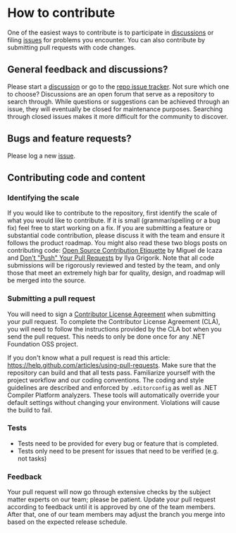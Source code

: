 # How to contribute

One of the easiest ways to contribute is to participate in [discussions](../../discussions) or filing [issues](../../issues) for problems you encounter. You can also contribute by submitting pull requests with code changes.

## General feedback and discussions?

Please start a [discussion](../../discussions) or go to the [repo issue tracker](../../issues). Not sure which one to choose? Discussions are an open forum that serve as a repository to search through. While questions or suggestions can be achieved through an issue, they will eventually be closed for maintenance purposes. Searching through closed issues makes it more difficult for the community to discover.

## Bugs and feature requests?

Please log a new [issue](../../issues).

## Contributing code and content

### Identifying the scale

If you would like to contribute to the repository, first identify the scale of what you would like to contribute. If it is small (grammar/spelling or a bug fix) feel free to start working on a fix. If you are submitting a feature or substantial code contribution, please discuss it with the team and ensure it follows the product roadmap. You might also read these two blogs posts on contributing code: [Open Source Contribution Etiquette](http://tirania.org/blog/archive/2010/Dec-31.html) by Miguel de Icaza and [Don't "Push" Your Pull Requests](https://www.igvita.com/2011/12/19/dont-push-your-pull-requests/) by Ilya Grigorik. Note that all code submissions will be rigorously reviewed and tested by the team, and only those that meet an extremely high bar for quality, design, and roadmap will be merged into the source.

### Submitting a pull request

You will need to sign a [Contributor License Agreement](https://cla.dotnetfoundation.org/dotnet/aspnet-api-versioning) when submitting your pull request. To complete the Contributor License Agreement (CLA), you
will need to follow the instructions provided by the CLA bot when you send the pull request. This needs to only be done once for any .NET Foundation OSS project.

If you don't know what a pull request is read this article: https://help.github.com/articles/using-pull-requests. Make sure that the repository can build and that all tests pass. Familiarize yourself with the project workflow and our coding conventions. The coding and style guidelines are described and enforced by `.editorconfig` as well as .NET Compiler Platform analyzers. These tools will automatically override your default settings without changing your environment. Violations will cause the build to fail.

### Tests

-  Tests need to be provided for every bug or feature that is completed.
-  Tests only need to be present for issues that need to be verified (e.g. not tasks)

### Feedback

Your pull request will now go through extensive checks by the subject matter experts on our team; please be patient. Update your pull request according to feedback until it is approved by one of the team members. After that, one of our team members may adjust the branch you merge into based on the expected release schedule.
